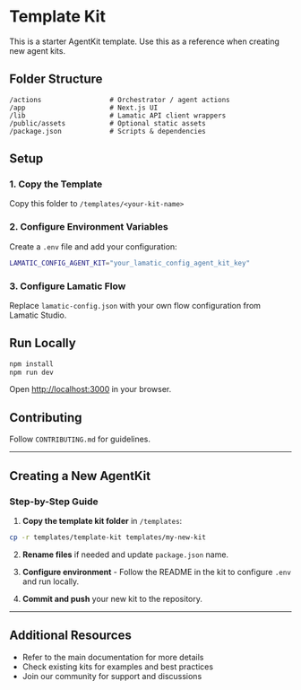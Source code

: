 # Template Kit

This is a starter AgentKit template. Use this as a reference when creating new agent kits.

## Folder Structure

```
/actions                 # Orchestrator / agent actions
/app                     # Next.js UI
/lib                     # Lamatic API client wrappers
/public/assets           # Optional static assets
/package.json            # Scripts & dependencies
```

## Setup

### 1. Copy the Template

Copy this folder to `/templates/<your-kit-name>`

### 2. Configure Environment Variables

Create a `.env` file and add your configuration:

```bash
LAMATIC_CONFIG_AGENT_KIT="your_lamatic_config_agent_kit_key"
```

### 3. Configure Lamatic Flow

Replace `lamatic-config.json` with your own flow configuration from Lamatic Studio.

## Run Locally

```bash
npm install
npm run dev
```

Open [http://localhost:3000](http://localhost:3000) in your browser.

## Contributing

Follow `CONTRIBUTING.md` for guidelines.

---

## Creating a New AgentKit

### Step-by-Step Guide

1. **Copy the template kit folder** in `/templates`:

```bash
cp -r templates/template-kit templates/my-new-kit
```

2. **Rename files** if needed and update `package.json` name.


3. **Configure environment** - Follow the README in the kit to configure `.env` and run locally.

4. **Commit and push** your new kit to the repository.

---

## Additional Resources

- Refer to the main documentation for more details
- Check existing kits for examples and best practices
- Join our community for support and discussions